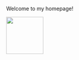 Welcome to my homepage!

<img src="https://github.com/jrexmo/jrexmo.github.io/blob/main/photo_of_me.png" width="100" height="100">



